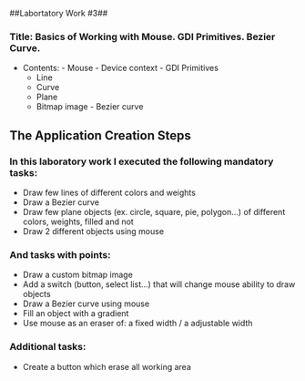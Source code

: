 ##Labortatory Work #3##

### Title: Basics of Working with Mouse. GDI Primitives. Bezier Curve.
   - Contents:
    -  Mouse
    - Device context
    - GDI Primitives
      * Line
      * Curve
      * Plane
      * Bitmap image
    - Bezier curve
## The Application Creation Steps

### In this laboratory work I executed the following mandatory tasks:

   - Draw few lines of different colors and weights
   - Draw a Bezier curve
   - Draw few plane objects (ex. circle, square, pie, polygon...) of different colors, weights, filled and not
   - Draw 2 different objects using mouse

### And tasks with points:

   - Draw a custom bitmap image
   - Add a switch (button, select list...) that will change mouse ability to draw objects
   - Draw a Bezier curve using mouse
   - Fill an object with a gradient
   - Use mouse as an eraser of: a fixed width / a adjustable width

### Additional tasks: 

   - Create a button which erase all working area


     
